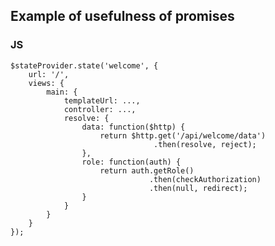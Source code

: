 ##  Example of usefulness of promises

### JS

	$stateProvider.state('welcome', {
		url: '/',
		views: {
			main: {
				templateUrl: ...,
				controller: ...,
				resolve: {
					data: function($http) {
						return $http.get('/api/welcome/data')
									.then(resolve, reject);
					},
					role: function(auth) {
						return auth.getRole()
								   .then(checkAuthorization)
								   .then(null, redirect);
					}
				}
			}
		}
	});
